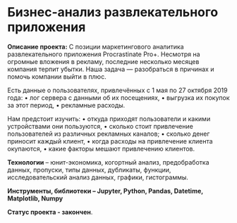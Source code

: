 # Бизнес-анализ развлекательного приложения

**Описание проекта:** С позиции маркетингового аналитика развлекательного приложения Procrastinate Pro+. Несмотря на огромные вложения в рекламу, последние несколько месяцев компания терпит убытки. Наша задача — разобраться в причинах и помочь компании выйти в плюс.

Есть данные о пользователях, привлечённых с 1 мая по 27 октября 2019 года:
•	лог сервера с данными об их посещениях,
•	выгрузка их покупок за этот период,
•	рекламные расходы.

Нам предстоит изучить:
•	откуда приходят пользователи и какими устройствами они пользуются,
•	сколько стоит привлечение пользователей из различных рекламных каналов;
•	сколько денег приносит каждый клиент,
•	когда расходы на привлечение клиента окупаются,
•	какие факторы мешают привлечению клиентов.

**Технологии** – юнит-экономика, когортный анализ, предобработка данных, пропуски, типы данных, дубликаты, функции, исследовательский анализ данных, графики, гистограммы.

**Инструменты, библиотеки – Jupyter, Python, Pandas, Datetime, Matplotlib, Numpy**

**Cтатус проекта - закончен**.
